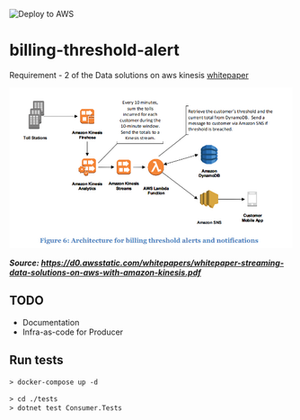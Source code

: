 ![Deploy to AWS](https://github.com/sharathgopinath/billing-alert/workflows/Deploy%20to%20AWS/badge.svg)

# billing-threshold-alert
Requirement - 2 of the Data solutions on aws kinesis [whitepaper](docs/whitepaper-streaming-data-solutions-on-aws-with-amazon-kinesis.pdf)

<img src="img/Requirement_2.png" width="800">

***Source: https://d0.awsstatic.com/whitepapers/whitepaper-streaming-data-solutions-on-aws-with-amazon-kinesis.pdf***

## TODO
- Documentation
- Infra-as-code for Producer

## Run tests

```
> docker-compose up -d
```

```
> cd ./tests
> dotnet test Consumer.Tests
```
